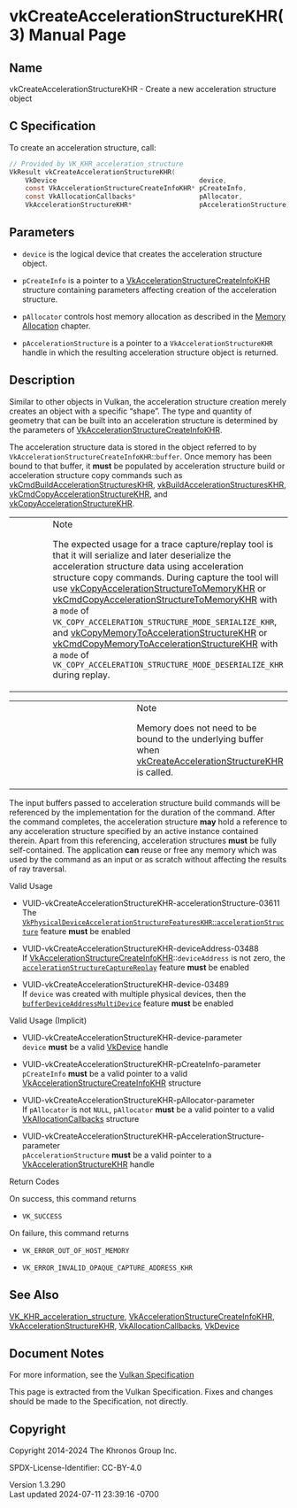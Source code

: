 # vkCreateAccelerationStructureKHR(3) Manual Page

## Name

vkCreateAccelerationStructureKHR - Create a new acceleration structure
object



## <a href="#_c_specification" class="anchor"></a>C Specification

To create an acceleration structure, call:

``` c
// Provided by VK_KHR_acceleration_structure
VkResult vkCreateAccelerationStructureKHR(
    VkDevice                                    device,
    const VkAccelerationStructureCreateInfoKHR* pCreateInfo,
    const VkAllocationCallbacks*                pAllocator,
    VkAccelerationStructureKHR*                 pAccelerationStructure);
```

## <a href="#_parameters" class="anchor"></a>Parameters

- `device` is the logical device that creates the acceleration structure
  object.

- `pCreateInfo` is a pointer to a
  [VkAccelerationStructureCreateInfoKHR](https://registry.khronos.org/vulkan/specs/1.3-extensions/man/html/VkAccelerationStructureCreateInfoKHR.html)
  structure containing parameters affecting creation of the acceleration
  structure.

- `pAllocator` controls host memory allocation as described in the <a
  href="https://registry.khronos.org/vulkan/specs/1.3-extensions/html/vkspec.html#memory-allocation"
  target="_blank" rel="noopener">Memory Allocation</a> chapter.

- `pAccelerationStructure` is a pointer to a
  `VkAccelerationStructureKHR` handle in which the resulting
  acceleration structure object is returned.

## <a href="#_description" class="anchor"></a>Description

Similar to other objects in Vulkan, the acceleration structure creation
merely creates an object with a specific “shape”. The type and quantity
of geometry that can be built into an acceleration structure is
determined by the parameters of
[VkAccelerationStructureCreateInfoKHR](https://registry.khronos.org/vulkan/specs/1.3-extensions/man/html/VkAccelerationStructureCreateInfoKHR.html).

The acceleration structure data is stored in the object referred to by
`VkAccelerationStructureCreateInfoKHR`::`buffer`. Once memory has been
bound to that buffer, it **must** be populated by acceleration structure
build or acceleration structure copy commands such as
[vkCmdBuildAccelerationStructuresKHR](https://registry.khronos.org/vulkan/specs/1.3-extensions/man/html/vkCmdBuildAccelerationStructuresKHR.html),
[vkBuildAccelerationStructuresKHR](https://registry.khronos.org/vulkan/specs/1.3-extensions/man/html/vkBuildAccelerationStructuresKHR.html),
[vkCmdCopyAccelerationStructureKHR](https://registry.khronos.org/vulkan/specs/1.3-extensions/man/html/vkCmdCopyAccelerationStructureKHR.html),
and
[vkCopyAccelerationStructureKHR](https://registry.khronos.org/vulkan/specs/1.3-extensions/man/html/vkCopyAccelerationStructureKHR.html).

<table>
<colgroup>
<col style="width: 50%" />
<col style="width: 50%" />
</colgroup>
<tbody>
<tr>
<td class="icon"><em></em></td>
<td class="content">Note
<p>The expected usage for a trace capture/replay tool is that it will
serialize and later deserialize the acceleration structure data using
acceleration structure copy commands. During capture the tool will use
<a
href="vkCopyAccelerationStructureToMemoryKHR.html">vkCopyAccelerationStructureToMemoryKHR</a>
or <a
href="vkCmdCopyAccelerationStructureToMemoryKHR.html">vkCmdCopyAccelerationStructureToMemoryKHR</a>
with a <code>mode</code> of
<code>VK_COPY_ACCELERATION_STRUCTURE_MODE_SERIALIZE_KHR</code>, and <a
href="vkCopyMemoryToAccelerationStructureKHR.html">vkCopyMemoryToAccelerationStructureKHR</a>
or <a
href="vkCmdCopyMemoryToAccelerationStructureKHR.html">vkCmdCopyMemoryToAccelerationStructureKHR</a>
with a <code>mode</code> of
<code>VK_COPY_ACCELERATION_STRUCTURE_MODE_DESERIALIZE_KHR</code> during
replay.</p></td>
</tr>
</tbody>
</table>

<table>
<colgroup>
<col style="width: 50%" />
<col style="width: 50%" />
</colgroup>
<tbody>
<tr>
<td class="icon"><em></em></td>
<td class="content">Note
<p>Memory does not need to be bound to the underlying buffer when <a
href="vkCreateAccelerationStructureKHR.html">vkCreateAccelerationStructureKHR</a>
is called.</p></td>
</tr>
</tbody>
</table>

The input buffers passed to acceleration structure build commands will
be referenced by the implementation for the duration of the command.
After the command completes, the acceleration structure **may** hold a
reference to any acceleration structure specified by an active instance
contained therein. Apart from this referencing, acceleration structures
**must** be fully self-contained. The application **can** reuse or free
any memory which was used by the command as an input or as scratch
without affecting the results of ray traversal.

Valid Usage

- <a
  href="#VUID-vkCreateAccelerationStructureKHR-accelerationStructure-03611"
  id="VUID-vkCreateAccelerationStructureKHR-accelerationStructure-03611"></a>
  VUID-vkCreateAccelerationStructureKHR-accelerationStructure-03611  
  The <a
  href="https://registry.khronos.org/vulkan/specs/1.3-extensions/html/vkspec.html#features-accelerationStructure"
  target="_blank"
  rel="noopener"><code>VkPhysicalDeviceAccelerationStructureFeaturesKHR</code>::<code>accelerationStructure</code></a>
  feature **must** be enabled

- <a href="#VUID-vkCreateAccelerationStructureKHR-deviceAddress-03488"
  id="VUID-vkCreateAccelerationStructureKHR-deviceAddress-03488"></a>
  VUID-vkCreateAccelerationStructureKHR-deviceAddress-03488  
  If
  [VkAccelerationStructureCreateInfoKHR](https://registry.khronos.org/vulkan/specs/1.3-extensions/man/html/VkAccelerationStructureCreateInfoKHR.html)::`deviceAddress`
  is not zero, the <a
  href="https://registry.khronos.org/vulkan/specs/1.3-extensions/html/vkspec.html#features-accelerationStructureCaptureReplay"
  target="_blank"
  rel="noopener"><code>accelerationStructureCaptureReplay</code></a>
  feature **must** be enabled

- <a href="#VUID-vkCreateAccelerationStructureKHR-device-03489"
  id="VUID-vkCreateAccelerationStructureKHR-device-03489"></a>
  VUID-vkCreateAccelerationStructureKHR-device-03489  
  If `device` was created with multiple physical devices, then the <a
  href="https://registry.khronos.org/vulkan/specs/1.3-extensions/html/vkspec.html#features-bufferDeviceAddressMultiDevice"
  target="_blank"
  rel="noopener"><code>bufferDeviceAddressMultiDevice</code></a> feature
  **must** be enabled

Valid Usage (Implicit)

- <a href="#VUID-vkCreateAccelerationStructureKHR-device-parameter"
  id="VUID-vkCreateAccelerationStructureKHR-device-parameter"></a>
  VUID-vkCreateAccelerationStructureKHR-device-parameter  
  `device` **must** be a valid [VkDevice](https://registry.khronos.org/vulkan/specs/1.3-extensions/man/html/VkDevice.html) handle

- <a href="#VUID-vkCreateAccelerationStructureKHR-pCreateInfo-parameter"
  id="VUID-vkCreateAccelerationStructureKHR-pCreateInfo-parameter"></a>
  VUID-vkCreateAccelerationStructureKHR-pCreateInfo-parameter  
  `pCreateInfo` **must** be a valid pointer to a valid
  [VkAccelerationStructureCreateInfoKHR](https://registry.khronos.org/vulkan/specs/1.3-extensions/man/html/VkAccelerationStructureCreateInfoKHR.html)
  structure

- <a href="#VUID-vkCreateAccelerationStructureKHR-pAllocator-parameter"
  id="VUID-vkCreateAccelerationStructureKHR-pAllocator-parameter"></a>
  VUID-vkCreateAccelerationStructureKHR-pAllocator-parameter  
  If `pAllocator` is not `NULL`, `pAllocator` **must** be a valid
  pointer to a valid [VkAllocationCallbacks](https://registry.khronos.org/vulkan/specs/1.3-extensions/man/html/VkAllocationCallbacks.html)
  structure

- <a
  href="#VUID-vkCreateAccelerationStructureKHR-pAccelerationStructure-parameter"
  id="VUID-vkCreateAccelerationStructureKHR-pAccelerationStructure-parameter"></a>
  VUID-vkCreateAccelerationStructureKHR-pAccelerationStructure-parameter  
  `pAccelerationStructure` **must** be a valid pointer to a
  [VkAccelerationStructureKHR](https://registry.khronos.org/vulkan/specs/1.3-extensions/man/html/VkAccelerationStructureKHR.html) handle

Return Codes

On success, this command returns  
- `VK_SUCCESS`

On failure, this command returns  
- `VK_ERROR_OUT_OF_HOST_MEMORY`

- `VK_ERROR_INVALID_OPAQUE_CAPTURE_ADDRESS_KHR`

## <a href="#_see_also" class="anchor"></a>See Also

[VK_KHR_acceleration_structure](https://registry.khronos.org/vulkan/specs/1.3-extensions/man/html/VK_KHR_acceleration_structure.html),
[VkAccelerationStructureCreateInfoKHR](https://registry.khronos.org/vulkan/specs/1.3-extensions/man/html/VkAccelerationStructureCreateInfoKHR.html),
[VkAccelerationStructureKHR](https://registry.khronos.org/vulkan/specs/1.3-extensions/man/html/VkAccelerationStructureKHR.html),
[VkAllocationCallbacks](https://registry.khronos.org/vulkan/specs/1.3-extensions/man/html/VkAllocationCallbacks.html),
[VkDevice](https://registry.khronos.org/vulkan/specs/1.3-extensions/man/html/VkDevice.html)

## <a href="#_document_notes" class="anchor"></a>Document Notes

For more information, see the <a
href="https://registry.khronos.org/vulkan/specs/1.3-extensions/html/vkspec.html#vkCreateAccelerationStructureKHR"
target="_blank" rel="noopener">Vulkan Specification</a>

This page is extracted from the Vulkan Specification. Fixes and changes
should be made to the Specification, not directly.

## <a href="#_copyright" class="anchor"></a>Copyright

Copyright 2014-2024 The Khronos Group Inc.

SPDX-License-Identifier: CC-BY-4.0

Version 1.3.290  
Last updated 2024-07-11 23:39:16 -0700
